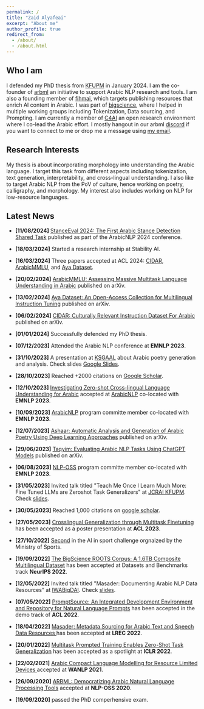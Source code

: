 ```yaml
---
permalink: /
title: "Zaid Alyafeai"
excerpt: "About me"
author_profile: true
redirect_from: 
  - /about/
  - /about.html
---
```


## Who I am
I defended my PhD thesis from [KFUPM](http://www.kfupm.edu.sa/Default.aspx) in January 2024. I am the co-founder of [arbml](https://arbml.github.io/website/) an initiative to support Arabic NLP research and tools. I am also a founding member of [fihmai](https://fihm.ai), which targets publishing resources that enrich AI content in Arabic. I was part of [bigscience](https://bigscience.huggingface.co/), where I helped in multiple working groups including Tokenization, Data sourcing, and Prompting. I am currently a member of [C4AI](https://cohere.for.ai/) an open research environment where I co-lead the Arabic effort. I mostly hangout in our arbml [discord](https://discord.gg/aN2vaec9nV) if you want to connect to me or drop me a message using <a href="mailto:alyafey22@gmail@@com"
   onmouseover="this.href=this.href.replace('@@','.')">
   my email</a>. 

## Research Interests

My thesis is about incorporating morphology into understanding the Arabic language. I target this task from different aspects including tokenization, text generation, interpretability, and cross-lingual understanding. I also like to target Arabic NLP from the PoV of culture, hence working on poetry, calligraphy, and morphology. My interest also includes working on NLP for low-resource languages.

## Latest News

* **[11/08/2024]** [StanceEval 2024: The First Arabic Stance Detection Shared Task](https://aclanthology.org/2024.arabicnlp-1.88.pdf) published as part of the ArabicNLP 2024 conference. 
* **[18/03/2024]** Started a research internship at Stability AI.
* **[16/03/2024]** Three papers accepted at ACL 2024: [CIDAR](https://arxiv.org/pdf/2402.03177.pdf), [ArabicMMLU](https://arxiv.org/pdf/2402.12840.pdf), and [Aya Dataset](https://arxiv.org/pdf/2402.06619.pdf).
* **[20/02/2024]** [ArabicMMLU: Assessing Massive Multitask Language Understanding in Arabic](https://arxiv.org/pdf/2402.12840.pdf) published on arXiv.
* **[13/02/2024]** [Aya Dataset: An Open-Access Collection for Multilingual Instruction Tuning](https://arxiv.org/pdf/2402.06619.pdf) published on arXiv. 
* **[06/02/2024]** [CIDAR: Culturally Relevant Instruction Dataset For Arabic](https://arxiv.org/pdf/2402.03177.pdf) published on arXiv. 
* **[01/01/2024]** Successfully defended my PhD thesis.
* **[07/12/2023]** Attended the Arabic NLP conference at **EMNLP 2023**. 
* **[31/10/2023]** A presentation at [KSGAAL](https://ksaa.gov.sa/) about Arabic poetry generation and analysis. Check slides [Google Slides](https://docs.google.com/presentation/d/1dT-s3AD16FE7aWb2QA8T9b7KhTvwt0DWL1u1fkvgZ5o/edit?usp=sharing). 
* **[28/10/2023]** Reached +2000 citations on [Google Scholar](https://scholar.google.com/citations?user=vb6w6j4AAAAJ&hl=en). 
* **[12/10/2023]** [Investigating Zero-shot Cross-lingual Language Understanding for Arabic](https://aclanthology.org/2023.arabicnlp-1.26.pdf) accepted at [ArabicNLP](https://arabicnlp2023.sigarab.org/) co-located with **EMNLP 2023**. 
* **[10/09/2023]** [ArabicNLP](https://arabicnlp2023.sigarab.org/) program committe member co-located with **EMNLP 2023**.  
* **[12/07/2023]** [Ashaar: Automatic Analysis and Generation of Arabic Poetry Using Deep Learning Approaches](https://arxiv.org/abs/2307.06218) published on arXiv. 
* **[29/06/2023]** [Taqyim: Evaluating Arabic NLP Tasks Using ChatGPT Models](https://arxiv.org/abs/2306.16322) published on arXiv. 
* **[06/08/2023]** [NLP-OSS](https://nlposs.github.io/2023/index.html) program committe member co-located with **EMNLP 2023**. 
* **[31/05/2023]** Invited talk titled "Teach Me Once I Learn Much More: Fine Tuned LLMs are Zeroshot Task Generalizers" at [JCRAI KFUPM](https://ri.kfupm.edu.sa/jrcai). Check [slides](https://docs.google.com/presentation/d/1XKIM61WZq02iqjcFP6Nm9sOVWGvxGQYNrvjjK8Kunbc/edit?usp=sharing).

* **[30/05/2023]** Reached 1,000 citations on [google scholar](https://scholar.google.com/citations?user=vb6w6j4AAAAJ&hl=en).

* **[27/05/2023]** [Crosslingual Generalization through Multitask Finetuning](https://arxiv.org/abs/2211.01786) has been accepted as a poster presentation at **ACL 2023**. 

* **[27/10/2022]** [Second](https://twitter.com/Thakaa_Center/status/1585627910206939136) in the AI in sport challenge orgnaized by the Ministry of Sports. 

* **[19/09/2022]** [The BigScience ROOTS Corpus: A 1.6TB Composite Multilingual Dataset](https://arxiv.org/abs/2303.03915) has been accepted at Datasets and Benchmarks track **NeurIPS 2022**.

* **[12/05/2022]** Invited talk titled "Masader: Documenting Arabic NLP Data Resources" at [IWABigDAI](https://www.hbku.edu.qa/en/academic-events/CHSS-AI-IWABDAI). Check [slides](https://docs.google.com/presentation/d/1Ax-L3Q9W4iFC02qYdCB3TXq9Z1HCumKQ0focakbEUr4/edit?usp=sharing). 

* **[07/05/2022]** [PromptSource: An Integrated Development Environment and Repository for Natural Language Prompts](https://aclanthology.org/2022.acl-demo.9/) has been accepted in the demo track of **ACL 2022**. 

* **[18/04/2022]** [Masader: Metadata Sourcing for Arabic Text and Speech Data Resources
](https://arxiv.org/abs/2110.06744) has been accepted  at **LREC 2022**.

* **[20/01/2022]** [Multitask Prompted Training Enables Zero-Shot Task Generalization](https://arxiv.org/abs/2110.08207) has been accepted  as a spotlight at **ICLR 2022**.

* **[22/02/2021]** [Arabic Compact Language Modelling for Resource Limited Devices
](https://aclanthology.org/2021.wanlp-1.6/) accepted at **WANLP 2021**. 

* **[26/09/2020]** [ARBML: Democratizing Arabic Natural Language Processing Tools](https://aclanthology.org/2020.nlposs-1.2.pdf) accepted at **NLP-OSS 2020**.

* **[19/09/2020]** passed the PhD comperhensive exam. 
